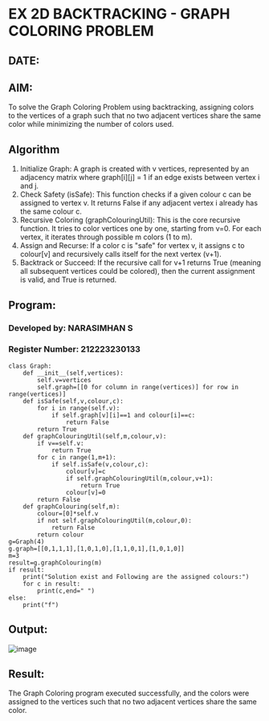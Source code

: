 # EX 2D BACKTRACKING - GRAPH COLORING PROBLEM
## DATE:
## AIM:
To solve the Graph Coloring Problem using backtracking, assigning colors to the vertices of a graph such that no two adjacent vertices share the same color while minimizing the number of colors used.

## Algorithm
1. Initialize Graph: A graph is created with v vertices, represented by an adjacency matrix where graph[i][j] = 1 if an edge exists between vertex i and j.
2. Check Safety (isSafe): This function checks if a given colour c can be assigned to vertex v. It returns False if any adjacent vertex i already has the same colour c.
3. Recursive Coloring (graphColouringUtil): This is the core recursive function. It tries to color vertices one by one, starting from v=0. For each vertex, it iterates through possible m colors (1 to m).
4. Assign and Recurse: If a color c is "safe" for vertex v, it assigns c to colour[v] and recursively calls itself for the next vertex (v+1).
5. Backtrack or Succeed: If the recursive call for v+1 returns True (meaning all subsequent vertices could be colored), then the current assignment is valid, and True is returned.    

## Program:
### Developed by: NARASIMHAN S
### Register Number: 212223230133 

```
class Graph:
    def __init__(self,vertices):
        self.v=vertices
        self.graph=[[0 for column in range(vertices)] for row in range(vertices)]
    def isSafe(self,v,colour,c):
        for i in range(self.v):
            if self.graph[v][i]==1 and colour[i]==c:
                return False
        return True
    def graphColouringUtil(self,m,colour,v):
        if v==self.v:
            return True
        for c in range(1,m+1):
            if self.isSafe(v,colour,c):
                colour[v]=c
                if self.graphColouringUtil(m,colour,v+1):
                    return True
                colour[v]=0
        return False
    def graphColouring(self,m):
        colour=[0]*self.v
        if not self.graphColouringUtil(m,colour,0):
            return False
        return colour
g=Graph(4)
g.graph=[[0,1,1,1],[1,0,1,0],[1,1,0,1],[1,0,1,0]]
m=3
result=g.graphColouring(m)
if result:
    print("Solution exist and Following are the assigned colours:")
    for c in result:
        print(c,end=" ")
else:
    print("f")
```
## Output:

![image](https://github.com/user-attachments/assets/1865f4de-363c-427f-9c65-77529497598a)

## Result:
The Graph Coloring program executed successfully, and the colors were assigned to the vertices such that no two adjacent vertices share the same color.

